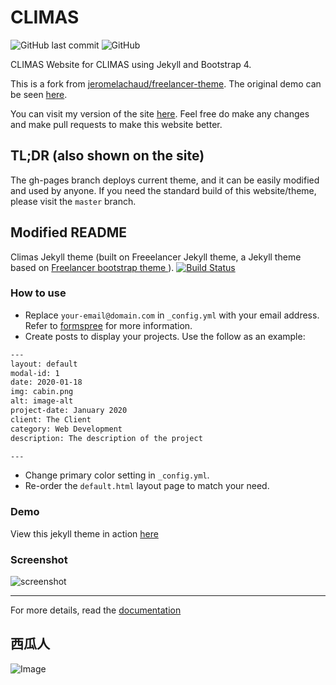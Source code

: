 # CLIMAS
![GitHub last commit](https://img.shields.io/github/last-commit/icheft/climas) ![GitHub](https://img.shields.io/github/license/icheft/climas?color=%23B72E43)

CLIMAS Website for CLIMAS using Jekyll and Bootstrap 4.

This is a fork from [jeromelachaud/freelancer-theme](https://github.com/jeromelachaud/freelancer-theme). The original demo can be seen [here](https://jeromelachaud.com/freelancer-theme). 

You can visit my version of the site [here](https://icheft.github.io/climas/). Feel free do make any changes and make pull requests to make this website better. 

## TL;DR (also shown on the site)
The gh-pages branch deploys current theme, and it can be easily modified and used by anyone. 
If you need the standard build of this website/theme, please visit the `master` branch.




## Modified README
Climas Jekyll theme (built on Freeelancer Jekyll theme, a Jekyll theme based on [Freelancer bootstrap theme ](http://startbootstrap.com/template-overviews/freelancer/)). [![Build Status](https://api.travis-ci.org/jeromelachaud/freelancer-theme.svg?branch=master)](https://travis-ci.org/jeromelachaud/freelancer-theme/) 


### How to use
- Replace `your-email@domain.com` in `_config.yml` with your email address. Refer to [formspree](http://formspree.io/) for more information.
- Create posts to display your projects. Use the follow as an example:
```txt
---
layout: default
modal-id: 1
date: 2020-01-18
img: cabin.png
alt: image-alt
project-date: January 2020
client: The Client
category: Web Development
description: The description of the project

---
```
- Change primary color setting in `_config.yml`.
- Re-order the `default.html` layout page to match your need.

### Demo
View this jekyll theme in action [here](https://icheft.github.io/climas/)

### Screenshot
![screenshot](https://i.imgur.com/goiP6Wv.png)

---------
For more details, read the [documentation](http://jekyllrb.com/)


## 西瓜人
![Image](https://i.imgur.com/SB6CyeZ.png)
